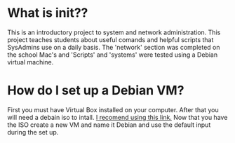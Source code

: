 # What is init??
This is an introductory project to system and network administration. This project teaches students about useful comands and helpful scripts that SysAdmins use on a daily basis. The 'network' section was completed on the school Mac's and 'Scripts' and 'systems' were tested using a Debian virtual machine.
# How do I set up a Debian VM?
First you must have Virtual Box installed on your computer. After that you will need a debain iso to intall. <a href = "https://cdimage.debian.org/debian-cd/current/i386/iso-cd/">I recomend using this link.</a> Now that you have the ISO create a new VM and name it Debian and use the default input during the set up.
